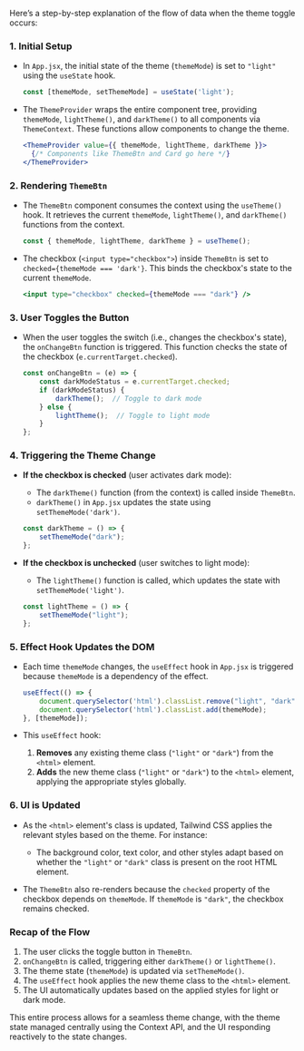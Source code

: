 Here’s a step-by-step explanation of the flow of data when the theme toggle occurs:

### 1. **Initial Setup**

- In `App.jsx`, the initial state of the theme (`themeMode`) is set to `"light"` using the `useState` hook.
   ```js
   const [themeMode, setThemeMode] = useState('light');
   ```

- The `ThemeProvider` wraps the entire component tree, providing `themeMode`, `lightTheme()`, and `darkTheme()` to all components via `ThemeContext`. These functions allow components to change the theme.

   ```jsx
   <ThemeProvider value={{ themeMode, lightTheme, darkTheme }}>
     {/* Components like ThemeBtn and Card go here */}
   </ThemeProvider>
   ```

### 2. **Rendering `ThemeBtn`**

- The `ThemeBtn` component consumes the context using the `useTheme()` hook. It retrieves the current `themeMode`, `lightTheme()`, and `darkTheme()` functions from the context.
  
   ```js
   const { themeMode, lightTheme, darkTheme } = useTheme();
   ```

- The checkbox (`<input type="checkbox">`) inside `ThemeBtn` is set to `checked={themeMode === 'dark'}`. This binds the checkbox's state to the current `themeMode`.

   ```jsx
   <input type="checkbox" checked={themeMode === "dark"} />
   ```

### 3. **User Toggles the Button**

- When the user toggles the switch (i.e., changes the checkbox's state), the `onChangeBtn` function is triggered. This function checks the state of the checkbox (`e.currentTarget.checked`).

   ```jsx
   const onChangeBtn = (e) => {
       const darkModeStatus = e.currentTarget.checked;
       if (darkModeStatus) {
           darkTheme();  // Toggle to dark mode
       } else {
           lightTheme();  // Toggle to light mode
       }
   };
   ```

### 4. **Triggering the Theme Change**

- **If the checkbox is checked** (user activates dark mode):
   - The `darkTheme()` function (from the context) is called inside `ThemeBtn`.
   - `darkTheme()` in `App.jsx` updates the state using `setThemeMode('dark')`.

   ```js
   const darkTheme = () => {
       setThemeMode("dark");
   };
   ```

- **If the checkbox is unchecked** (user switches to light mode):
   - The `lightTheme()` function is called, which updates the state with `setThemeMode('light')`.

   ```js
   const lightTheme = () => {
       setThemeMode("light");
   };
   ```

### 5. **Effect Hook Updates the DOM**

- Each time `themeMode` changes, the `useEffect` hook in `App.jsx` is triggered because `themeMode` is a dependency of the effect.

   ```js
   useEffect(() => {
       document.querySelector('html').classList.remove("light", "dark");
       document.querySelector('html').classList.add(themeMode);
   }, [themeMode]);
   ```

- This `useEffect` hook:
   1. **Removes** any existing theme class (`"light"` or `"dark"`) from the `<html>` element.
   2. **Adds** the new theme class (`"light"` or `"dark"`) to the `<html>` element, applying the appropriate styles globally.

### 6. **UI is Updated**

- As the `<html>` element's class is updated, Tailwind CSS applies the relevant styles based on the theme. For instance:
   - The background color, text color, and other styles adapt based on whether the `"light"` or `"dark"` class is present on the root HTML element.
  
- The `ThemeBtn` also re-renders because the `checked` property of the checkbox depends on `themeMode`. If `themeMode` is `"dark"`, the checkbox remains checked.

### Recap of the Flow

1. The user clicks the toggle button in `ThemeBtn`.
2. `onChangeBtn` is called, triggering either `darkTheme()` or `lightTheme()`.
3. The theme state (`themeMode`) is updated via `setThemeMode()`.
4. The `useEffect` hook applies the new theme class to the `<html>` element.
5. The UI automatically updates based on the applied styles for light or dark mode.

This entire process allows for a seamless theme change, with the theme state managed centrally using the Context API, and the UI responding reactively to the state changes.